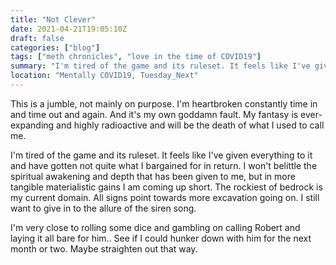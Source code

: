 ```yaml
---
title: "Not Clever"
date: 2021-04-21T19:05:10Z
draft: false
categories: ["blog"]
tags: ["meth chronicles", "love in the time of COVID19"]
summary: "I'm tired of the game and its ruleset. It feels like I've given everything to it and have gotten not quite what I bargained for in return."
location: "Mentally COVID19, Tuesday_Next"
---
```



This is a jumble, not mainly on purpose. I'm heartbroken constantly time in and time out and again. And it's my own goddamn fault. My fantasy is ever-expanding and highly radioactive and will be the death of what I used to call me.

I'm tired of the game and its ruleset. It feels like I've given everything to it and have gotten not quite what I bargained for in return. I won't belittle the spiritual awakening and depth that has been given to me, but in more tangible materialistic gains I am coming up short. The rockiest of bedrock is my current domain. All signs point towards more excavation going on. I still want to give in to the allure of the siren song. 

I'm very close to rolling some dice and gambling on calling Robert and laying it all bare for him.. See if I could hunker down with him for the next month or two. Maybe straighten out that way. 
